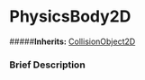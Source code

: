 #  PhysicsBody2D  
#####**Inherits:** [CollisionObject2D](class_collisionobject2d)

###  Brief Description  

